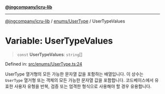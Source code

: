 [**@jngcompany/icru-lib**](../../../README.md)

***

[@jngcompany/icru-lib](../../../README.md) / [enums/UserType](../README.md) / UserTypeValues

# Variable: UserTypeValues

> `const` **UserTypeValues**: `string`[]

Defined in: [src/enums/UserType.ts:24](https://github.com/jngcompany/icru-lib/blob/d3a4d9c24074b22f396121b6f6d7c5106c66ae75/src/enums/UserType.ts#L24)

UserType 열거형의 모든 가능한 문자열 값을 포함하는 배열입니다.
이 상수는 `UserType` 열거형 또는 객체의 모든 가능한 문자열 값을 포함합니다.
코드베이스에서 유효한 사용자 유형을 반복, 검증 또는 엄격한 형식으로 사용해야 할 경우 유용합니다.
